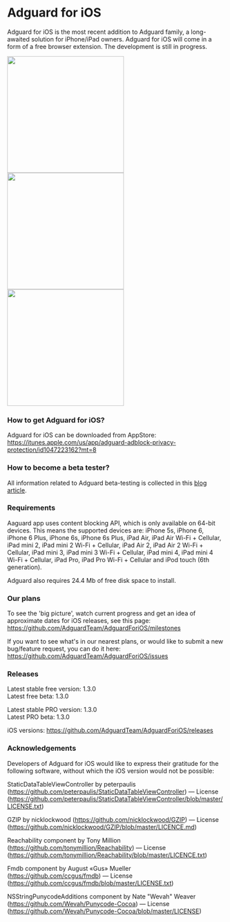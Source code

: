 # Adguard for iOS

Adguard for iOS is the most recent addition to Adguard family, a long-awaited solution for iPhone/iPad owners. 
Adguard for iOS will come in a form of a free browser extension. The development is still in progress.

<img src="https://cloud.githubusercontent.com/assets/8577533/11779507/983bb9f4-a26c-11e5-8140-99bc72d02cec.png" width="270px"><img src="https://cloud.githubusercontent.com/assets/8577533/24612408/deec4a74-188d-11e7-92b1-e2b0ae9c89ae.png" width="270px"><img src="https://cloud.githubusercontent.com/assets/8577533/24968657/8e8266c4-1fb6-11e7-8351-78927cde39e6.PNG" width="270px">

### How to get Adguard for iOS?  
Adguard for iOS can be downloaded from AppStore:
https://itunes.apple.com/us/app/adguard-adblock-privacy-protection/id1047223162?mt=8

### How to become a beta tester?

All information related to Adguard beta-testing is collected in this [blog article](https://blog.adguard.com/en/adguard-beta-test/). 

### Requirements
Aaguard app uses content blocking API, which is only available on 64-bit devices. This means the supported devices are: iPhone 5s, iPhone 6, iPhone 6 Plus, iPhone 6s, iPhone 6s Plus, iPad Air, iPad Air Wi-Fi + Cellular, iPad mini 2, iPad mini 2 Wi-Fi + Cellular, iPad Air 2, iPad Air 2 Wi-Fi + Cellular, iPad mini 3, iPad mini 3 Wi-Fi + Cellular, iPad mini 4, iPad mini 4 Wi-Fi + Cellular, iPad Pro, iPad Pro Wi-Fi + Cellular and iPod touch (6th generation).

Adguard also requires 24.4 Mb of free disk space to install. 

### Our plans

To see the 'big picture', watch current progress and get an idea of approximate dates for iOS releases, see this page: https://github.com/AdguardTeam/AdguardForiOS/milestones

If you want to see what's in our nearest plans, or would like to submit a new bug/feature request, you can do it here: https://github.com/AdguardTeam/AdguardForiOS/issues

### Releases

Latest stable free version: 1.3.0 <br/>
Latest free beta: 1.3.0

Latest stable PRO version: 1.3.0 <br/>
Latest PRO beta: 1.3.0

iOS versions: https://github.com/AdguardTeam/AdguardForiOS/releases

### Acknowledgements

Developers of Adguard for iOS would like to express their gratitude for the following software, without which the iOS version would not be possible:

StaticDataTableViewController by peterpaulis (https://github.com/peterpaulis/StaticDataTableViewController) — License (https://github.com/peterpaulis/StaticDataTableViewController/blob/master/LICENSE.txt)

GZIP by nicklockwood (https://github.com/nicklockwood/GZIP) — License (https://github.com/nicklockwood/GZIP/blob/master/LICENCE.md)

Reachability component by Tony Million (https://github.com/tonymillion/Reachability) — License (https://github.com/tonymillion/Reachability/blob/master/LICENCE.txt)

Fmdb component by August «Gus» Mueller (https://github.com/ccgus/fmdb) — License (https://github.com/ccgus/fmdb/blob/master/LICENSE.txt)

NSStringPunycodeAdditions component by Nate "Wevah" Weaver (https://github.com/Wevah/Punycode-Cocoa) — License (https://github.com/Wevah/Punycode-Cocoa/blob/master/LICENSE)
